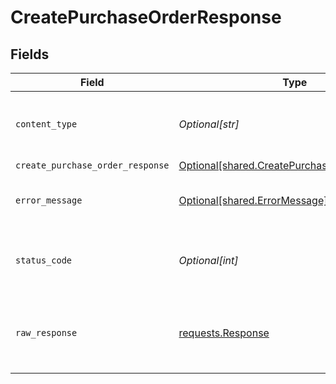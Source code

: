 # CreatePurchaseOrderResponse


## Fields

| Field                                                                                                  | Type                                                                                                   | Required                                                                                               | Description                                                                                            |
| ------------------------------------------------------------------------------------------------------ | ------------------------------------------------------------------------------------------------------ | ------------------------------------------------------------------------------------------------------ | ------------------------------------------------------------------------------------------------------ |
| `content_type`                                                                                         | *Optional[str]*                                                                                        | :heavy_check_mark:                                                                                     | HTTP response content type for this operation                                                          |
| `create_purchase_order_response`                                                                       | [Optional[shared.CreatePurchaseOrderResponse]](undefined/models/shared/createpurchaseorderresponse.md) | :heavy_minus_sign:                                                                                     | Success                                                                                                |
| `error_message`                                                                                        | [Optional[shared.ErrorMessage]](undefined/models/shared/errormessage.md)                               | :heavy_minus_sign:                                                                                     | The request made is not valid.                                                                         |
| `status_code`                                                                                          | *Optional[int]*                                                                                        | :heavy_check_mark:                                                                                     | HTTP response status code for this operation                                                           |
| `raw_response`                                                                                         | [requests.Response](https://requests.readthedocs.io/en/latest/api/#requests.Response)                  | :heavy_minus_sign:                                                                                     | Raw HTTP response; suitable for custom response parsing                                                |